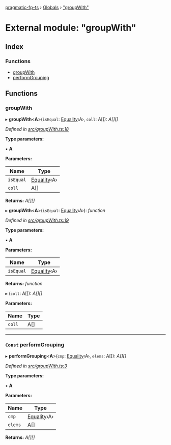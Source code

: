 [pragmatic-fp-ts](../README.md) › [Globals](../globals.md) › ["groupWith"](_groupwith_.md)

# External module: "groupWith"

## Index

### Functions

* [groupWith](_groupwith_.md#groupwith)
* [performGrouping](_groupwith_.md#const-performgrouping)

## Functions

###  groupWith

▸ **groupWith**<**A**>(`isEqual`: [Equality](_types_.md#equality)‹A›, `coll`: A[]): *A[][]*

*Defined in [src/groupWith.ts:18](https://github.com/hermann-p/pragmatic-fp-ts/blob/4c86847/src/groupWith.ts#L18)*

**Type parameters:**

▪ **A**

**Parameters:**

Name | Type |
------ | ------ |
`isEqual` | [Equality](_types_.md#equality)‹A› |
`coll` | A[] |

**Returns:** *A[][]*

▸ **groupWith**<**A**>(`isEqual`: [Equality](_types_.md#equality)‹A›): *function*

*Defined in [src/groupWith.ts:19](https://github.com/hermann-p/pragmatic-fp-ts/blob/4c86847/src/groupWith.ts#L19)*

**Type parameters:**

▪ **A**

**Parameters:**

Name | Type |
------ | ------ |
`isEqual` | [Equality](_types_.md#equality)‹A› |

**Returns:** *function*

▸ (`coll`: A[]): *A[][]*

**Parameters:**

Name | Type |
------ | ------ |
`coll` | A[] |

___

### `Const` performGrouping

▸ **performGrouping**<**A**>(`cmp`: [Equality](_types_.md#equality)‹A›, `elems`: A[]): *A[][]*

*Defined in [src/groupWith.ts:3](https://github.com/hermann-p/pragmatic-fp-ts/blob/4c86847/src/groupWith.ts#L3)*

**Type parameters:**

▪ **A**

**Parameters:**

Name | Type |
------ | ------ |
`cmp` | [Equality](_types_.md#equality)‹A› |
`elems` | A[] |

**Returns:** *A[][]*
